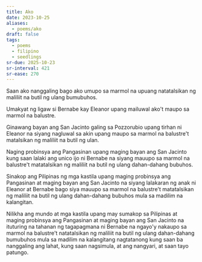 ```yaml
---
title: Ako
date: 2023-10-25
aliases:
  - poems/ako
draft: false
tags:
  - poems
  - filipino
  - seedlings
sr-due: 2025-10-23
sr-interval: 421
sr-ease: 270
---
```

Saan ako nanggaling
bago ako umupo
sa marmol na upuang
natatalsikan ng maliliit
na butil ng ulang
bumubuhos.

Umakyat ng ligaw
si Bernabe kay Eleanor
upang
mailuwal ako't
maupo
sa marmol na balustre.

Ginawang bayan ang San Jacinto
galing sa Pozzorubio
upang tirhan ni Eleanor
na siyang nagluwal sa akin
upang maupo
sa marmol na balustre't
matalsikan ng maliliit
na butil ng ulan.

Naging probinsya ang Pangasinan
upang maging bayan ang
San Jacinto kung saan
lalaki ang unico ijo ni
Bernabe na siyang
mauupo sa marmol na balustre't
matatalsikan ng maliliit na
butil ng ulang
dahan-dahang bubuhos.

Sinakop ang Pilipinas
ng mga kastila upang
maging probinsya ang Pangasinan
at maging bayan ang San Jacinto
na siyang lalakaran ng anak
ni Eleanor at Bernabe bago siya
mauupo sa marmol na balustre't
matatalsikan ng maliliit na butil ng
ulang dahan-dahang bubuhos
mula sa madilim na kalangitan.

Nilikha ang mundo
at mga kastila upang
may sumakop sa Pilipinas
at maging probinsya ang Pangasinan
at maging bayan ang San Jacinto
na ituturing na tahanan ng 
tagapagmana ni Bernabe
na ngayo'y nakaupo
sa marmol na balustre't
natatalsikan ng maliliit na butil
ng ulang
dahan-dahang bumubuhos
mula sa madilim na kalangitang
nagtatanong kung saan ba
nanggaling ang lahat,
kung saan nagsimula,
at ang nangyari,
at saan tayo patungo.

